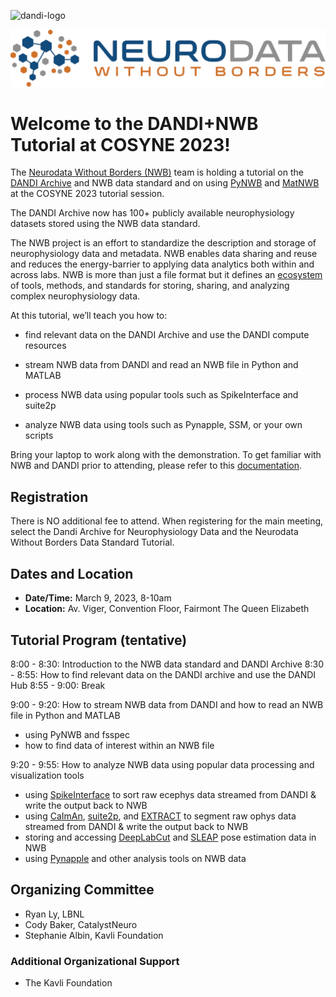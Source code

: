 ![dandi-logo](https://user-images.githubusercontent.com/51133164/213761508-7897711e-efae-4306-9503-541a14a0e6e2.png)

<img alt="Remote hackathon" src="../HCK08_2020_Remote/logo_brain_text_white_hor.png">

# Welcome to the DANDI+NWB Tutorial at COSYNE 2023!

The [Neurodata Without Borders (NWB)](https://www.nwb.org/) team is holding a tutorial on the [DANDI Archive](https://www.dandiarchive.org/) and NWB data standard and on using [PyNWB](https://pynwb.readthedocs.io/en/stable/) and [MatNWB](https://neurodatawithoutborders.github.io/matnwb) at the COSYNE 2023 tutorial session.

The DANDI Archive now has 100+ publicly available neurophysiology datasets stored using the NWB data standard.

The NWB project is an effort to standardize the description and storage of neurophysiology data and metadata. NWB enables data sharing and reuse and reduces the energy-barrier to applying data analytics both within and across labs. NWB is more than just a file format but it defines an [ecosystem](https://nwb-overview.readthedocs.io/en/latest/tools/tools_home.html) of tools, methods, and standards for storing, sharing, and analyzing complex neurophysiology data.

At this tutorial, we’ll teach you how to:

- find relevant data on the DANDI Archive and use the DANDI compute resources 

- stream NWB data from DANDI and read an NWB file in Python and MATLAB

- process NWB data using popular tools such as SpikeInterface and suite2p

- analyze NWB data using tools such as Pynapple, SSM, or your own scripts

Bring your laptop to work along with the demonstration. To get familiar with NWB and DANDI prior to attending, please refer to this [documentation](https://nwb-overview.readthedocs.io/en/latest/index.html).



## Registration

There is NO additional fee to attend. When registering for the main meeting, select the Dandi Archive for Neurophysiology Data and the Neurodata Without Borders Data Standard Tutorial.



## Dates and Location

* **Date/Time:** March 9, 2023, 8-10am
* **Location:** Av. Viger, Convention Floor, Fairmont The Queen Elizabeth



## Tutorial Program (tentative)

8:00 - 8:30: Introduction to the NWB data standard and DANDI Archive
8:30 - 8:55: How to find relevant data on the DANDI archive and use the DANDI Hub
8:55 - 9:00: Break

9:00 - 9:20: How to stream NWB data from DANDI and how to read an NWB file in Python and MATLAB
- using PyNWB and fsspec
- how to find data of interest within an NWB file

9:20 - 9:55: How to analyze NWB data using popular data processing and visualization tools
- using [SpikeInterface](https://github.com/SpikeInterface/spikeinterface#spikeinterface-a-unified-framework-for-spike-sorting) to sort raw ecephys data streamed from DANDI & write the output back to NWB
- using [CaImAn](https://github.com/flatironinstitute/CaImAn#caiman), [suite2p](https://www.suite2p.org/), and [EXTRACT](https://github.com/schnitzer-lab/EXTRACT-public) to segment raw ophys data streamed from DANDI & write the output back to NWB
- storing and accessing [DeepLabCut](http://www.mackenziemathislab.org/deeplabcut) and [SLEAP](https://sleap.ai/) pose estimation data in NWB
- using [Pynapple](https://github.com/PeyracheLab/pynapple) and other analysis tools on NWB data



## Organizing Committee

* Ryan Ly, LBNL
* Cody Baker, CatalystNeuro
* Stephanie Albin, Kavli Foundation



### Additional Organizational Support

- The Kavli Foundation
